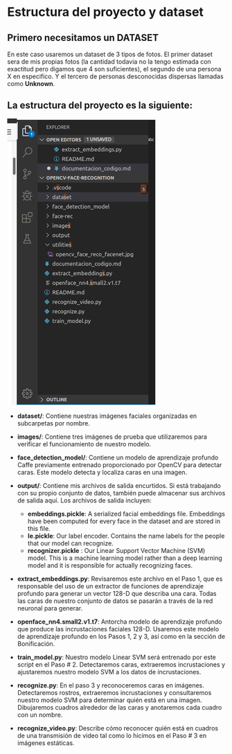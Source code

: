# Estructura del proyecto y dataset

## Primero necesitamos un DATASET

En este caso usaremos un dataset de 3 tipos de fotos. El primer dataset sera de mis propias fotos (la cantidad todavia no la tengo estimada con exactitud pero digamos que 4 son suficientes), el segundo de una persona X en especifico. Y el tercero de personas desconocidas dispersas llamadas como **Unknown**.

## La estructura del proyecto es la siguiente:

![estructura del proyecto](/utilities/estructura_proyecto.png)

- **dataset/**: Contiene nuestras imágenes faciales organizadas en subcarpetas por nombre.

- **images/**: Contiene tres imágenes de prueba que utilizaremos para verificar el funcionamiento de nuestro modelo.

- **face_detection_model/**: Contiene un modelo de aprendizaje profundo Caffe previamente entrenado proporcionado por OpenCV para detectar caras. Este modelo detecta y localiza caras en una imagen.

- **output/**: Contiene mis archivos de salida encurtidos. Si está trabajando con su propio conjunto de datos, también puede almacenar sus archivos de salida aquí. Los archivos de salida incluyen:

    - **embeddings.pickle**: A serialized facial embeddings file. Embeddings have been computed for every face in the dataset and are stored in this file.
    - **le.pickle**: Our label encoder. Contains the name labels for the people that our model can recognize.
    - **recognizer.pickle** : Our Linear Support Vector Machine (SVM) model. This is a machine learning model rather than a deep learning model and it is responsible for actually recognizing faces.

- **extract_embeddings.py**: Revisaremos este archivo en el Paso 1, que es responsable del uso de un extractor de funciones de aprendizaje profundo para generar un vector 128-D que describa una cara. Todas las caras de nuestro conjunto de datos se pasarán a través de la red neuronal para generar.

- **openface_nn4.small2.v1.t7**: Antorcha modelo de aprendizaje profundo que produce las incrustaciones faciales 128-D. Usaremos este modelo de aprendizaje profundo en los Pasos 1, 2 y 3, así como en la sección de Bonificación.

- **train_model.py**: Nuestro modelo Linear SVM será entrenado por este script en el Paso # 2. Detectaremos caras, extraeremos incrustaciones y ajustaremos nuestro modelo SVM a los datos de incrustaciones.

- **recognize.py**: En el paso 3 y reconoceremos caras en imágenes. Detectaremos rostros, extraeremos incrustaciones y consultaremos nuestro modelo SVM para determinar quién está en una imagen. Dibujaremos cuadros alrededor de las caras y anotaremos cada cuadro con un nombre.

- **recognize_video.py**: Describe cómo reconocer quién está en cuadros de una transmisión de video tal como lo hicimos en el Paso # 3 en imágenes estáticas.


